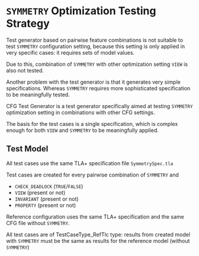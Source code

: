 <!--
SPDX-FileCopyrightText: Copyright (c) 2022 NVIDIA CORPORATION & AFFILIATES. All rights reserved.
SPDX-License-Identifier: Apache-2.0

Licensed under the Apache License, Version 2.0 (the "License");
you may not use this file except in compliance with the License.
You may obtain a copy of the License at

http://www.apache.org/licenses/LICENSE-2.0

Unless required by applicable law or agreed to in writing, software
distributed under the License is distributed on an "AS IS" BASIS,
WITHOUT WARRANTIES OR CONDITIONS OF ANY KIND, either express or implied.
See the License for the specific language governing permissions and
limitations under the License.
-->

# `SYMMETRY` Optimization Testing Strategy

Test generator based on pairwise feature combinations is not suitable to test `SYMMETRY` configuration setting,
because this setting is only applied in very specific cases: it requires sets of model values.

Due to this, combination of `SYMMETRY` with other optimization setting `VIEW` is also not tested.

Another problem with the test generator is that it generates very simple specifications. Whereas `SYMMETRY` requires
more sophisticated specification to be meaningfully tested.

CFG Test Generator is a test generator specifically aimed at testing `SYMMETRY` optimization setting in combinations
with other CFG settings.

The basis for the test cases is a single specification, which is complex enough for both `VIEW` and `SYMMETRY` to be
meaningfully applied.

## Test Model

All test cases use the same TLA+ specification file `SymmetrySpec.tla`

Test cases are created for every pairwise combination of `SYMMETRY` and

* `CHECK_DEADLOCK` (`TRUE`/`FALSE`)
* `VIEW` (present or not)
* `INVARIANT` (present or not)
* `PROPERTY` (present or not)

Reference configuration uses the same TLA+ specification and the same CFG file without `SYMMETRY`.

All test cases are of TestCaseType_RefTlc type: results from created model with `SYMMETRY` must be the same as results for the
reference model (without `SYMMETRY`)
